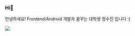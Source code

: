 ### Hi👋
안녕하세요! Frontend/Android 개발자 꿈꾸는 대학생 정수진 입니다 :)

<img src="https://img.shields.io/badge/Scss-green?style=flat&logo=CSS3&logoColor=1572B6"/>


<!--
**SuJinnnnnn/SuJinnnnnn** is a ✨ _special_ ✨ repository because its `README.md` (this file) appears on your GitHub profile.

Here are some ideas to get you started:

- 🔭 I’m currently working on ...
- 🌱 I’m currently learning ...
- 👯 I’m looking to collaborate on ...
- 🤔 I’m looking for help with ...
- 💬 Ask me about ...
- 📫 How to reach me: ...
- 😄 Pronouns: ...
- ⚡ Fun fact: ...
-->
